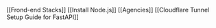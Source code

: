 [[Frond-end Stacks]]
[[Install Node.js]]
[[Agencies]]
[[Cloudflare Tunnel Setup Guide for FastAPI]]
